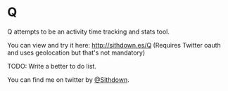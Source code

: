 Q
=

Q attempts to be an activity time tracking and stats tool.

You can view and try it here: http://sithdown.es/Q (Requires Twitter oauth and uses geolocation but that's not mandatory)

TODO: Write a better to do list.

You can find me on twitter by [@Sithdown](http://twitter.com/sithdown).
